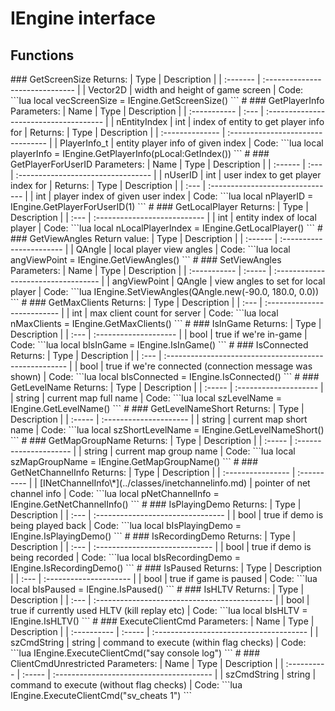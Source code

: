 # IEngine interface

## Functions

 \#\#\# GetScreenSize Returns: \| Type \| Description \| \| :------- \| :------------------------------ \| \| Vector2D \| width and height of game screen \| Code: \`\`\`lua local vecScreenSize = IEngine.GetScreenSize\(\) \`\`\` \# \#\#\# GetPlayerInfo Parameters: \| Name \| Type \| Description \| \| :----------- \| :--- \| :------------------------------------- \| \| nEntityIndex \| int \| index of entity to get player info for \| Returns: \| Type \| Description \| \| :-------------- \| :-------------------------------- \| \| PlayerInfo\_t \| entity player info of given index \| Code: \`\`\`lua local playerInfo = IEngine.GetPlayerInfo\(pLocal:GetIndex\(\)\) \`\`\` \# \#\#\# GetPlayerForUserID Parameters: \| Name \| Type \| Description \| \| :------ \| :--- \| :--------------------------------- \| \| nUserID \| int \| user index to get player index for \| Returns: \| Type \| Description \| \| :--- \| :------------------------------- \| \| int \| player index of given user index \| Code: \`\`\`lua local nPlayerID = IEngine.GetPlayerForUserID\(1\) \`\`\` \# \#\#\# GetLocalPlayer Returns: \| Type \| Description \| \| :--- \| :--------------------------- \| \| int \| entity index of local player \| Code: \`\`\`lua local nLocalPlayerIndex = IEngine.GetLocalPlayer\(\) \`\`\` \# \#\#\# GetViewAngles Return value: \| Type \| Description \| \| :------ \| :----------------------- \| \| QAngle \| local player view angles \| Code: \`\`\`lua local angViewPoint = IEngine.GetViewAngles\(\) \`\`\` \# \#\#\# SetViewAngles Parameters: \| Name \| Type \| Description \| \| :----------- \| :----- \| :---------------------------------- \| \| angViewPoint \| QAngle \| view angles to set for local player \| Code: \`\`\`lua IEngine.SetViewAngles\(QAngle.new\(-90.0, 180.0, 0.0\)\) \`\`\` \# \#\#\# GetMaxClients Returns: \| Type \| Description \| \| :--- \| :-------------------------- \| \| int \| max client count for server \| Code: \`\`\`lua local nMaxClients = IEngine.GetMaxClients\(\) \`\`\` \# \#\#\# IsInGame Returns: \| Type \| Description \| \| :--- \| :-------------------- \| \| bool \| true if we're in-game \| Code: \`\`\`lua local bIsInGame = IEngine.IsInGame\(\) \`\`\` \# \#\#\# IsConnected Returns: \| Type \| Description \| \| :--- \| :----------------------------------------------------- \| \| bool \| true if we're connected \(connection message was shown\) \| Code: \`\`\`lua local bIsConnected = IEngine.IsConnected\(\) \`\`\` \# \#\#\# GetLevelName Returns: \| Type \| Description \| \| :----- \| :-------------------- \| \| string \| current map full name \| Code: \`\`\`lua local szLevelName = IEngine.GetLevelName\(\) \`\`\` \# \#\#\# GetLevelNameShort Returns: \| Type \| Description \| \| :----- \| :--------------------- \| \| string \| current map short name \| Code: \`\`\`lua local szShortLevelName = IEngine.GetLevelNameShort\(\) \`\`\` \# \#\#\# GetMapGroupName Returns: \| Type \| Description \| \| :----- \| :--------------------- \| \| string \| current map group name \| Code: \`\`\`lua local szMapGroupName = IEngine.GetMapGroupName\(\) \`\`\` \# \#\#\# GetNetChannelInfo Returns: \| Type \| Description \| \| :---------------- \| :---------- \| \| \[INetChannelInfo\\*\]\(../classes/inetchannelinfo.md\) \| pointer of net channel info \| Code: \`\`\`lua local pNetChannelInfo = IEngine.GetNetChannelInfo\(\) \`\`\` \# \#\#\# IsPlayingDemo Returns: \| Type \| Description \| \| :--- \| :-------------------------------- \| \| bool \| true if demo is being played back \| Code: \`\`\`lua local bIsPlayingDemo = IEngine.IsPlayingDemo\(\) \`\`\` \# \#\#\# IsRecordingDemo Returns: \| Type \| Description \| \| :--- \| :----------------------------- \| \| bool \| true if demo is being recorded \| Code: \`\`\`lua local bIsRecordingDemo = IEngine.IsRecordingDemo\(\) \`\`\` \# \#\#\# IsPaused Returns: \| Type \| Description \| \| :--- \| :--------------------- \| \| bool \| true if game is paused \| Code: \`\`\`lua local bIsPaused = IEngine.IsPaused\(\) \`\`\` \# \#\#\# IsHLTV Returns: \| Type \| Description \| \| :--- \| :-------------------------------------------- \| \| bool \| true if currently used HLTV \(kill replay etc\) \| Code: \`\`\`lua local bIsHLTV = IEngine.IsHLTV\(\) \`\`\` \# \#\#\# ExecuteClientCmd Parameters: \| Name \| Type \| Description \| \| :---------- \| :----- \| :-------------------------------------- \| \| szCmdString \| string \| command to execute \(within flag checks\) \| Code: \`\`\`lua IEngine.ExecuteClientCmd\("say console log"\) \`\`\` \# \#\#\# ClientCmdUnrestricted Parameters: \| Name \| Type \| Description \| \| :---------- \| :----- \| :--------------------------------------- \| \| szCmdString \| string \| command to execute \(without flag checks\) \| Code: \`\`\`lua IEngine.ExecuteClientCmd\("sv\_cheats 1"\) \`\`\`

